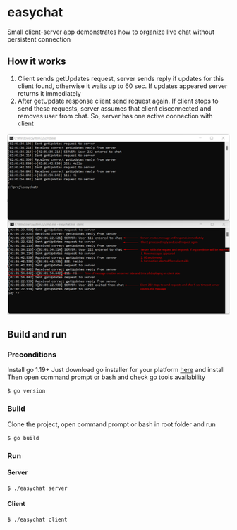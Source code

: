# easychat
Small client-server app demonstrates how to organize live chat without persistent connection

## How it works
1. Client sends getUpdates request, server sends reply if updates for this client found, otherwise it waits up to 60 sec. If updates appeared server returns it immediately
2. After getUpdate response client send request again. If client stops to send these requests, server assumes that client disconnected and removes user from chat. So, server has one active connection with client

![img](demo.png "img")

## Build and run
### Preconditions
Install go 1.19+
Just download go installer for your platform [here](https://go.dev/dl/) and install
Then open command prompt or bash and check go tools availability
```
$ go version
```
### Build
Clone the project, open command prompt or bash in root folder and run
```
$ go build
```
### Run
#### Server
```
$ ./easychat server
```
#### Client
```
$ ./easychat client
```
